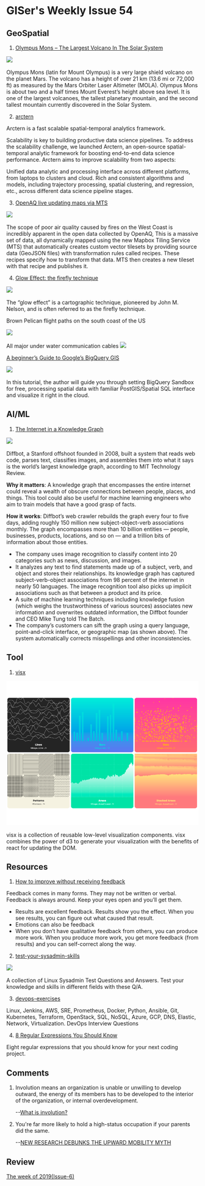 # GISer's Weekly Issue 54

## GeoSpatial

1. [Olympus Mons – The Largest Volcano In The Solar System](https://designyoutrust.com/2020/09/olympus-mons-the-largest-volcano-in-the-solar-system/)

![](https://main-designyoutrust.netdna-ssl.com/wp-content/uploads/2020/09/1-36.jpg?iv=177)

Olympus Mons (latin for Mount Olympus) is a very large shield volcano on the planet Mars. The volcano has a height of over 21 km (13.6 mi or 72,000 ft) as measured by the Mars Orbiter Laser Altimeter (MOLA). Olympus Mons is about two and a half times Mount Everest’s height above sea level. It is one of the largest volcanoes, the tallest planetary mountain, and the second tallest mountain currently discovered in the Solar System.

2. [arctern](https://github.com/arctern-io/arctern)

Arctern is a fast scalable spatial-temporal analytics framework.

Scalability is key to building productive data science pipelines. To address the scalability challenge, we launched Arctern, an open-source spatial-temporal analytic framework for boosting end-to-end data science performance. Arctern aims to improve scalability from two aspects:

Unified data analytic and processing interface across different platforms, from laptops to clusters and cloud.
Rich and consistent algorithms and models, including trajectory processing, spatial clustering, and regression, etc., across different data science pipeline stages.

3. [OpenAQ live updating maps via MTS](https://blog.mapbox.com/openaq-live-updating-maps-via-mts-6db11f50d066)

![](https://miro.medium.com/max/700/0*-ujXdTWqyYUIF-R6)

The scope of poor air quality caused by fires on the West Coast is incredibly apparent in the open data collected by OpenAQ, This is a massive set of data, all dynamically mapped using the new Mapbox Tiling Service (MTS) that automatically creates custom vector tilesets by providing source data (GeoJSON files) with transformation rules called recipes. These recipes specify how to transform that data. MTS then creates a new tileset with that recipe and publishes it.

4. [Glow Effect: the firefly technique](https://blog.mapbox.com/glow-effect-the-firefly-technique-23eff7297075)

![](https://miro.medium.com/max/700/0*vRdR5vWwuclMdsuF)

The “glow effect” is a cartographic technique, pioneered by John M. Nelson, and is often referred to as the firefly technique.

Brown Pelican flight paths on the south coast of the US

![](https://miro.medium.com/max/700/1*dHGVWtWozhJbGwzpIBVmCg.png)

All major under water communication cables
![](https://miro.medium.com/max/700/1*534yajlfSyre0o9Arga3gw.png)

[A beginner’s Guide to Google’s BigQuery GIS](https://towardsdatascience.com/a-beginners-guide-to-google-s-bigquery-gis-46a1193499ef)

![](https://miro.medium.com/max/700/1*pJay5A-oERL1YlEMvcbxvg.png)

In this tutorial, the author will guide you through setting BigQuery Sandbox for free, processing spatial data with familiar PostGIS/Spatial SQL interface and visualize it right in the cloud.

## AI/ML

1. [The Internet in a Knowledge Graph](https://www.technologyreview.com/2020/09/04/1008156/knowledge-graph-ai-reads-web-machine-learning-natural-language-processing/)

![](<https://blog.deeplearning.ai/hubfs/ezgif.com-optimize%20(1)-3.gif>)

Diffbot, a Stanford offshoot founded in 2008, built a system that reads web code, parses text, classifies images, and assembles them into what it says is the world’s largest knowledge graph, according to MIT Technology Review.

**Why it matters**: A knowledge graph that encompasses the entire internet could reveal a wealth of obscure connections between people, places, and things. This tool could also be useful for machine learning engineers who aim to train models that have a good grasp of facts.

**How it works**: Diffbot’s web crawler rebuilds the graph every four to five days, adding roughly 150 million new subject-object-verb associations monthly. The graph encompasses more than 10 billion entities — people, businesses, products, locations, and so on — and a trillion bits of information about those entities.

- The company uses image recognition to classify content into 20 categories such as news, discussion, and images.
- It analyzes any text to find statements made up of a subject, verb, and object and stores their relationships. Its knowledge graph has captured subject-verb-object associations from 98 percent of the internet in nearly 50 languages. The image recognition tool also picks up implicit associations such as that between a product and its price.
- A suite of machine learning techniques including knowledge fusion (which weighs the trustworthiness of various sources) associates new information and overwrites outdated information, the Diffbot founder and CEO Mike Tung told The Batch.
- The company’s customers can sift the graph using a query language, point-and-click interface, or geographic map (as shown above). The system automatically corrects misspellings and other inconsistencies.

## Tool

1. [visx](https://github.com/airbnb/visx)

![](https://github.com/airbnb/visx/raw/master/assets/visx-gallery.png)

visx is a collection of reusable low-level visualization components. visx combines the power of d3 to generate your visualization with the benefits of react for updating the DOM.

## Resources

1. [How to improve without receiving feedback](https://zellwk.com/blog/improving-without-feedback/?ck_subscriber_id=170842630)

Feedback comes in many forms. They may not be written or verbal. Feedback is always around. Keep your eyes open and you’ll get them.

- Results are excellent feedback. Results show you the effect. When you see results, you can figure out what caused that result.
- Emotions can also be feedback
- When you don’t have qualitative feedback from others, you can produce more work. When you produce more work, you get more feedback (from results) and you can self-correct along the way.

2. [test-your-sysadmin-skills](https://github.com/trimstray/test-your-sysadmin-skills)

![](https://github.com/trimstray/test-your-sysadmin-skills/raw/master/static/img/sysadmin_preview.png)

A collection of Linux Sysadmin Test Questions and Answers. Test your knowledge and skills in different fields with these Q/A.

3. [devops-exercises](https://github.com/bregman-arie/devops-exercises)

Linux, Jenkins, AWS, SRE, Prometheus, Docker, Python, Ansible, Git, Kubernetes, Terraform, OpenStack, SQL, NoSQL, Azure, GCP, DNS, Elastic, Network, Virtualization. DevOps Interview Questions

4. [8 Regular Expressions You Should Know](https://code.tutsplus.com/tutorials/8-regular-expressions-you-should-know--net-6149)

Eight regular expressions that you should know for your next coding project.

## Comments

1. Involution means an organization is unable or unwilling to develop outward, the energy of its members has to be developed to the interior of the organization, or internal overdevelopment.

   --[What is involution?](https://github.com/ruanyf/weekly/blob/master/docs/issue-126.md)

2. You're far more likely to hold a high-status occupation if your parents did the same.

   --[NEW RESEARCH DEBUNKS THE UPWARD MOBILITY MYTH](https://psmag.com/economics/new-research-debunks-the-upward-mobility-myth)

## Review

[The week of 2019(Issue-6)](https://github.com/lkcozy/weekly/blob/master/docs/2019/issue-6.md)
